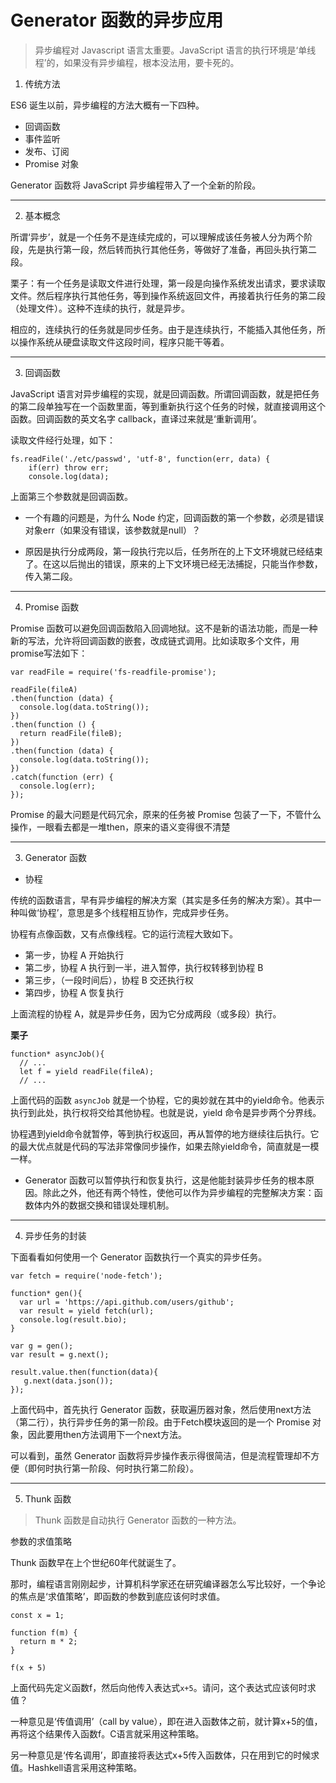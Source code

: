 # Generator 函数的异步应用

> 异步编程对 Javascript 语言太重要。JavaScript 语言的执行环境是‘单线程’的，如果没有异步编程，根本没法用，要卡死的。

1. 传统方法

ES6 诞生以前，异步编程的方法大概有一下四种。

- 回调函数
- 事件监听
- 发布、订阅
- Promise 对象

Generator 函数将 JavaScript 异步编程带入了一个全新的阶段。

****

2. 基本概念

所谓‘异步’，就是一个任务不是连续完成的，可以理解成该任务被人分为两个阶段，先是执行第一段，然后转而执行其他任务，等做好了准备，再回头执行第二段。

栗子：有一个任务是读取文件进行处理，第一段是向操作系统发出请求，要求读取文件。然后程序执行其他任务，等到操作系统返回文件，再接着执行任务的第二段（处理文件）。这种不连续的执行，就是异步。

相应的，连续执行的任务就是同步任务。由于是连续执行，不能插入其他任务，所以操作系统从硬盘读取文件这段时间，程序只能干等着。

****

3. 回调函数

JavaScript 语言对异步编程的实现，就是回调函数。所谓回调函数，就是把任务的第二段单独写在一个函数里面，等到重新执行这个任务的时候，就直接调用这个函数。回调函数的英文名字 callback，直译过来就是‘重新调用’。

读取文件经行处理，如下：

```
fs.readFile('./etc/passwd', 'utf-8', function(err, data) {
    if(err) throw err;
    console.log(data);
```

上面第三个参数就是回调函数。
+ 一个有趣的问题是，为什么 Node 约定，回调函数的第一个参数，必须是错误对象err（如果没有错误，该参数就是null）？

+ 原因是执行分成两段，第一段执行完以后，任务所在的上下文环境就已经结束了。在这以后抛出的错误，原来的上下文环境已经无法捕捉，只能当作参数，传入第二段。

****

4. Promise 函数

Promise 函数可以避免回调函数陷入回调地狱。这不是新的语法功能，而是一种新的写法，允许将回调函数的嵌套，改成链式调用。比如读取多个文件，用promise写法如下：

```
var readFile = require('fs-readfile-promise');

readFile(fileA)
.then(function (data) {
  console.log(data.toString());
})
.then(function () {
  return readFile(fileB);
})
.then(function (data) {
  console.log(data.toString());
})
.catch(function (err) {
  console.log(err);
});
```

Promise 的最大问题是代码冗余，原来的任务被 Promise 包装了一下，不管什么操作，一眼看去都是一堆then，原来的语义变得很不清楚

****

3. Generator 函数

+ 协程

传统的函数语言，早有异步编程的解决方案（其实是多任务的解决方案）。其中一种叫做‘协程’，意思是多个线程相互协作，完成异步任务。

协程有点像函数，又有点像线程。它的运行流程大致如下。

- 第一步，协程 A 开始执行
- 第二步，协程 A 执行到一半，进入暂停，执行权转移到协程 B
- 第三步，（一段时间后），协程 B 交还执行权
- 第四步，协程 A 恢复执行

上面流程的协程 A，就是异步任务，因为它分成两段（或多段）执行。

**栗子**

```
function* asyncJob(){
  // ...
  let f = yield readFile(fileA);
  // ...
```

上面代码的函数 `asyncJob` 就是一个协程，它的奥妙就在其中的yield命令。他表示执行到此处，执行权将交给其他协程。也就是说，yield 命令是异步两个分界线。

协程遇到yield命令就暂停，等到执行权返回，再从暂停的地方继续往后执行。它的最大优点就是代码的写法非常像同步操作，如果去除yield命令，简直就是一模一样。

+ Generator 函数可以暂停执行和恢复执行，这是他能封装异步任务的根本原因。除此之外，他还有两个特性，使他可以作为异步编程的完整解决方案：函数体内外的数据交换和错误处理机制。

**** 

4. 异步任务的封装

下面看看如何使用一个 Generator 函数执行一个真实的异步任务。

```
var fetch = require('node-fetch');

function* gen(){
  var url = 'https://api.github.com/users/github';
  var result = yield fetch(url);
  console.log(result.bio);
}

var g = gen();
var result = g.next();

result.value.then(function(data){
   g.next(data.json());
});
```

上面代码中，首先执行 Generator 函数，获取遍历器对象，然后使用next方法（第二行），执行异步任务的第一阶段。由于Fetch模块返回的是一个 Promise 对象，因此要用then方法调用下一个next方法。

可以看到，虽然 Generator 函数将异步操作表示得很简洁，但是流程管理却不方便（即何时执行第一阶段、何时执行第二阶段）。

****

5. Thunk 函数

>Thunk 函数是自动执行 Generator 函数的一种方法。

参数的求值策略

Thunk 函数早在上个世纪60年代就诞生了。

那时，编程语言刚刚起步，计算机科学家还在研究编译器怎么写比较好，一个争论的焦点是‘求值策略’，即函数的参数到底应该何时求值。

```
const x = 1;

function f(m) {
  return m * 2;
}

f(x + 5)
```

上面代码先定义函数f，然后向他传入表达式`x+5`。请问，这个表达式应该何时求值？

一种意见是‘传值调用’（call by value），即在进入函数体之前，就计算x+5的值，再将这个结果传入函数f。C语言就采用这种策略。

另一种意见是‘传名调用’，即直接将表达式x+5传入函数体，只在用到它的时候求值。Hashkell语言采用这种策略。
